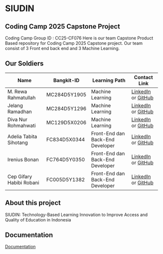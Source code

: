 # SIUDIN
## Coding Camp 2025 Capstone Project
Coding Camp Group ID : CC25-CF076
Here is our team Capstone Product Based repository for Coding Camp 2025 Capstone project. Our team consist of 3 Front end back end and 3 Machine Learning.
## Our Soldiers
| Name                       | Bangkit-ID     | Learning Path                    | Contact Link                 |
|----------------------------|----------------|----------------------------------|------------------------------|
| M. Rewa Rahmatullah        | MC284D5Y1905	  | Machine Learning                 | [LinkedIn](#) or [GitHub](#) |
| Jelang Ramadhan            | MC284D5Y1296   | Machine Learning                 | [LinkedIn](https://www.linkedin.com/in/jelangramadhan/) or [GitHub](https://github.com/JelangR) |
| Diva Nur Rohmahwati        | MC129D5X0206   | Machine Learning                 | [LinkedIn](#) or [GitHub](#) |
| Adelia Tabita Sihotang     | FC834D5X0344   | Front-End dan Back-End Developer | [LinkedIn](#) or [GitHub](#) |
| Irenius Bonan              | FC764D5Y0350   | Front-End dan Back-End Developer | [LinkedIn](#) or [GitHub](#) |
| Cep Gifary Habibi Robani   | FC005D5Y1382   | Front-End dan Back-End Developer | [LinkedIn](#) or [GitHub](#) |

## About this project
SIUDIN: Technology-Based Learning Innovation to Improve Access and Quality of Education in Indonesia
## Documentation
[Documentation](https://drive.google.com/drive/folders/1XysaW9_cC8t_dLSYfedou0igh9zNiy7n?usp=drive_link)
